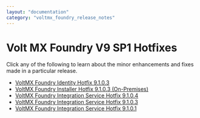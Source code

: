 ```yaml
---
layout: "documentation"
category: "voltmx_foundry_release_notes"
---
```

                           

Volt MX  Foundry V9 SP1 Hotfixes
==============================

Click any of the following to learn about the minor enhancements and fixes made in a particular release.

*   [VoltMX Foundry Identity Hotfix 9.1.0.3](IdentityHotFix9.1.0.3.html)
*   [VoltMX Foundry Installer Hotfix 9.1.0.3 (On-Premises)](InstallerHotFix9.1.0.3.html)
*   [VoltMX Foundry Integration Service Hotfix 9.1.0.4](IntegrationHotFix9.1.0.4.html)
*   [VoltMX Foundry Integration Service Hotfix 9.1.0.3](IntegrationHotFix9.1.0.3.html)
*   [VoltMX Foundry Integration Service Hotfix 9.1.0.1](IntegrationHotFix9.1.0.1.html)
